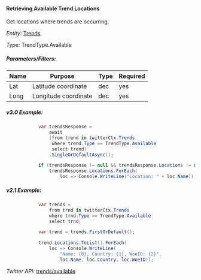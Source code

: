 #### Retrieving Available Trend Locations

Get locations where trends are occurring.

*Entity:* [Trends](../LINQ-to-Twitter-Entities/Trend-Entity.md)

*Type:* TrendType.Available

##### Parameters/Filters:

| Name | Purpose | Type | Required |
|------|---------|------|----------|
| Lat | Latitude coordinate | dec | yes |
| Long | Longitude coordinate | dec | yes |

##### v3.0 Example:

```c#
            var trendsResponse =
                await
                (from trend in twitterCtx.Trends
                 where trend.Type == TrendType.Available
                 select trend)
                .SingleOrDefaultAsync();

            if (trendsResponse != null && trendsResponse.Locations != null)
                trendsResponse.Locations.ForEach(
                    loc => Console.WriteLine("Location: " + loc.Name));
```

##### v2.1 Example:

```c#
            var trends =
                from trnd in twitterCtx.Trends
                where trnd.Type == TrendType.Available
                select trnd;

            var trend = trends.FirstOrDefault();

            trend.Locations.ToList().ForEach(
                loc => Console.WriteLine(
                    "Name: {0}, Country: {1}, WoeID: {2}",
                    loc.Name, loc.Country, loc.WoeID));
```

*Twitter API:* [trends/available](https://developer.twitter.com/en/docs/trends/locations-with-trending-topics/api-reference/get-trends-available)